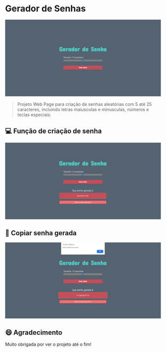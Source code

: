 # Gerador de Senhas


<img src="assets/tela.png" alt="tela inicial">

> Projeto Web Page para criação de senhas aleatórias com 5 até 25 caracteres, incluindo letras maiusculas e minusculas, números e teclas especiais.


## 💻 Função de criação de senha

<img src="assets/senha.png" alt="tela de senha">


## 🚀 Copiar senha gerada

<img src="assets/copia.png" alt="alerta de cópia feita">


## 😄 Agradecimento

Muito obrigada por ver o projeto até o fim!
